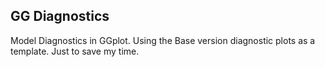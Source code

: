 
## GG Diagnostics

Model Diagnostics in GGplot.
Using the Base version diagnostic plots as a template.
Just to save my time.


